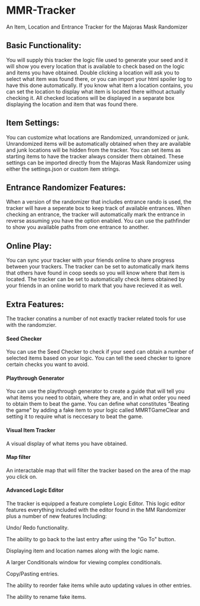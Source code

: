 # MMR-Tracker
An Item, Location and Entrance Tracker for the Majoras Mask Randomizer

## Basic Functionality:
You will supply this tracker the logic file used to generate your seed and it will show you every location that is available to check based on the logic and items you have obtained.
Double clicking a location will ask you to select what item was found there, or you can import your html spoiler log to have this done automatically.
If you know what item a location contains, you can set the location to display what item is located there without actually checking it.
All checked locations will be displayed in a separate box displaying the location and item that was found there.

## Item Settings:
You can customize what locations are Randomized, unrandomized or junk. Unrandomized items will be automatically obtained when they are available and junk locations will be hidden from the tracker.
You can set items as starting items to have the tracker always consider them obtained.
These settings can be imported directly from the Majoras Mask Randomizer using either the settings.json or custom item strings.

## Entrance Randomizer Features:
When a version of the randomizer that includes entrance rando is used, the tracker will have a seperate box to keep track of available entrances.
When checking an entrance, the tracker will automatically mark the entrance in reverse assuming you have the option enabled.
You can use the pathfinder to show you available paths from one entrance to another.

## Online Play:
You can sync your tracker with your friends online to share progress between your trackers.
The tracker can be set to automatically mark items that others have found in coop seeds so you will know where that item is located.
The tracker can be set to automatically check items obtained by your friends in an online world to mark that you have recieved it as well.

## Extra Features: 
The tracker conatins a number of not exactly tracker related tools for use with the randomzier.

#### Seed Checker
You can use the Seed Checker to check if your seed can obtain a number of selected items based on your logic.
You can tell the seed checker to ignore certain checks you want to avoid.

#### Playthrough Generator
You can use the playthrough generator to create a guide that will tell you what items you need to obtain, where they are, and in what order you need to obtain them to beat the game. You can define what constitutes "Beating the game" by adding a fake item to your logic called MMRTGameClear and setting it to require what is neccesary to beat the game.

#### Visual Item Tracker
A visual display of what items you have obtained.

#### Map filter
An interactable map that will filter the tracker based on the area of the map you click on.

#### Advanced Logic Editor
The tracker is equipped a feature complete Logic Editor.
This logic editor features everything included with the editor found in the MM Randomizer plus a number of new features Including:

Undo/ Redo functionality.

The ability to go back to the last entry after using the "Go To" button.

Displaying item and location names along with the logic name.

A larger Conditionals window for viewing complex conditionals.

Copy/Pasting entries.

The ability to reorder fake items while auto updating values in other entries.

The ability to rename fake items.
